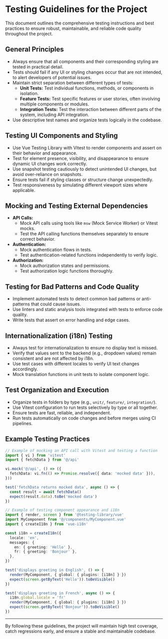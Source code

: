 # Testing Guidelines for the Project

This document outlines the comprehensive testing instructions and best practices to ensure robust, maintainable, and reliable code quality throughout the project.

## General Principles

- Always ensure that all components and their corresponding styling are tested in practical detail.
- Tests should fail if any UI or styling changes occur that are not intended, to alert developers of potential issues.
- Maintain strict separation between different types of tests:
  - **Unit Tests:** Test individual functions, methods, or components in isolation.
  - **Feature Tests:** Test specific features or user stories, often involving multiple components or modules.
  - **Integration Tests:** Test the interaction between different parts of the system, including API integration.
- Use descriptive test names and organize tests logically in the codebase.

## Testing UI Components and Styling

- Use Vue Testing Library with Vitest to render components and assert on their behavior and appearance.
- Test for element presence, visibility, and disappearance to ensure dynamic UI changes work correctly.
- Use snapshot testing cautiously to detect unintended UI changes, but avoid over-reliance on snapshots.
- Ensure tests fail if styling classes or structure change unexpectedly.
- Test responsiveness by simulating different viewport sizes where applicable.

## Mocking and Testing External Dependencies

- **API Calls:**
  - Mock API calls using tools like `msw` (Mock Service Worker) or Vitest mocks.
  - Test the API calling functions themselves separately to ensure correct behavior.
- **Authentication:**
  - Mock authentication flows in tests.
  - Test authentication-related functions independently to verify logic.
- **Authorization:**
  - Mock authorization states and permissions.
  - Test authorization logic functions thoroughly.

## Testing for Bad Patterns and Code Quality

- Implement automated tests to detect common bad patterns or anti-patterns that could cause issues.
- Use linters and static analysis tools integrated with tests to enforce code quality.
- Write tests that assert on error handling and edge cases.

## Internationalization (i18n) Testing

- Always test for internationalization to ensure no display text is missed.
- Verify that values sent to the backend (e.g., dropdown values) remain consistent and are not affected by i18n.
- Use test cases with different locales to verify UI text changes accordingly.
- Mock translation functions in unit tests to isolate component logic.

## Test Organization and Execution

- Organize tests in folders by type (e.g., `unit/`, `feature/`, `integration/`).
- Use Vitest configuration to run tests selectively by type or all together.
- Ensure tests are fast, reliable, and independent.
- Run tests automatically on code changes and before merges using CI pipelines.

## Example Testing Practices

```ts
// Example of mocking an API call with Vitest and testing a function
import { vi } from 'vitest'
import { fetchData } from '@/api'

vi.mock('@/api', () => ({
  fetchData: vi.fn(() => Promise.resolve({ data: 'mocked data' })),
}))

test('fetchData returns mocked data', async () => {
  const result = await fetchData()
  expect(result.data).toBe('mocked data')
})
```

```ts
// Example of testing component appearance and i18n
import { render, screen } from '@testing-library/vue'
import MyComponent from '@/components/MyComponent.vue'
import { createI18n } from 'vue-i18n'

const i18n = createI18n({
  locale: 'en',
  messages: {
    en: { greeting: 'Hello' },
    fr: { greeting: 'Bonjour' },
  },
})

test('displays greeting in English', () => {
  render(MyComponent, { global: { plugins: [i18n] } })
  expect(screen.getByText('Hello')).toBeVisible()
})

test('displays greeting in French', async () => {
  i18n.global.locale = 'fr'
  render(MyComponent, { global: { plugins: [i18n] } })
  expect(screen.getByText('Bonjour')).toBeVisible()
})
```

---

By following these guidelines, the project will maintain high test coverage, catch regressions early, and ensure a stable and maintainable codebase.
